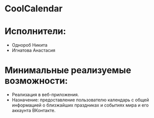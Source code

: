 # CoolCalendar
# Исполнители:
* Однороб Никита
* Игнатова Анастасия
# Минимальные реализуемые возможности:
* Реализация в веб-приложения.
* Назначение: предоставление пользователю календарь с общей информацией о близжайших праздниках и событиях мира и его аккаунта ВКонтакте.
    
